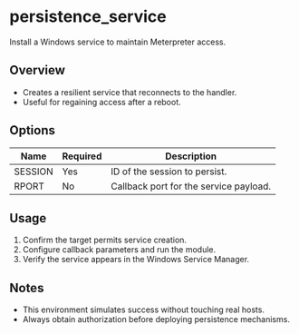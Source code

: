 # persistence_service

Install a Windows service to maintain Meterpreter access.

## Overview
- Creates a resilient service that reconnects to the handler.
- Useful for regaining access after a reboot.

## Options

| Name | Required | Description |
| ---- | -------- | ----------- |
| SESSION | Yes | ID of the session to persist. |
| RPORT | No | Callback port for the service payload. |

## Usage
1. Confirm the target permits service creation.
2. Configure callback parameters and run the module.
3. Verify the service appears in the Windows Service Manager.

## Notes
- This environment simulates success without touching real hosts.
- Always obtain authorization before deploying persistence mechanisms.
